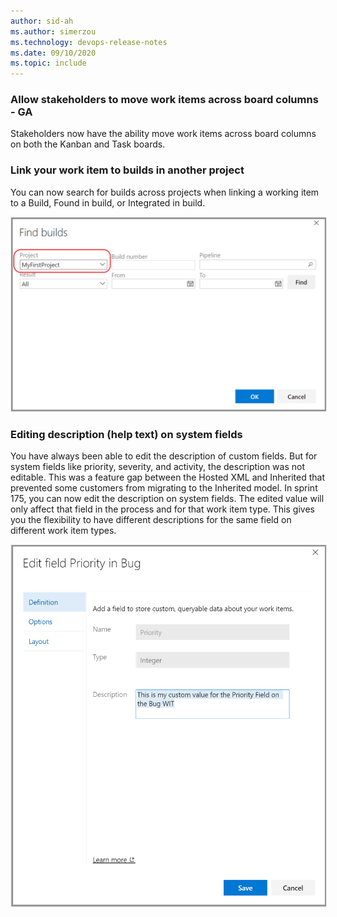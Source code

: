 ```yaml
---
author: sid-ah
ms.author: simerzou
ms.technology: devops-release-notes
ms.date: 09/10/2020
ms.topic: include
---
```

### Allow stakeholders to move work items across board columns - GA

Stakeholders now have the ability move work items across board columns on both the Kanban and Task boards.

### Link your work item to builds in another project

You can now search for builds across projects when linking a working item to a Build, Found in build, or&nbsp;Integrated in build.

<img src="../../media/175-boards-1-0.png" width="600" alt="link-work-items" style="border:#F0F0F0 1px solid;">  


### Editing description (help text) on system fields

You have always been able to edit the description of custom fields. But for system fields like priority, severity, and activity, the description was not editable. This was a feature gap between the Hosted XML and Inherited that prevented some customers from migrating to the Inherited model. In sprint 175, you can now edit the description on system fields. The edited value will only affect that field in the process and for that work item type. This gives you the flexibility to have different descriptions for the same field on different work item types.

<img src="../../media/175-boards-2-0.png" width="600" alt="edit-description" style="border:#F0F0F0 1px solid;">    


